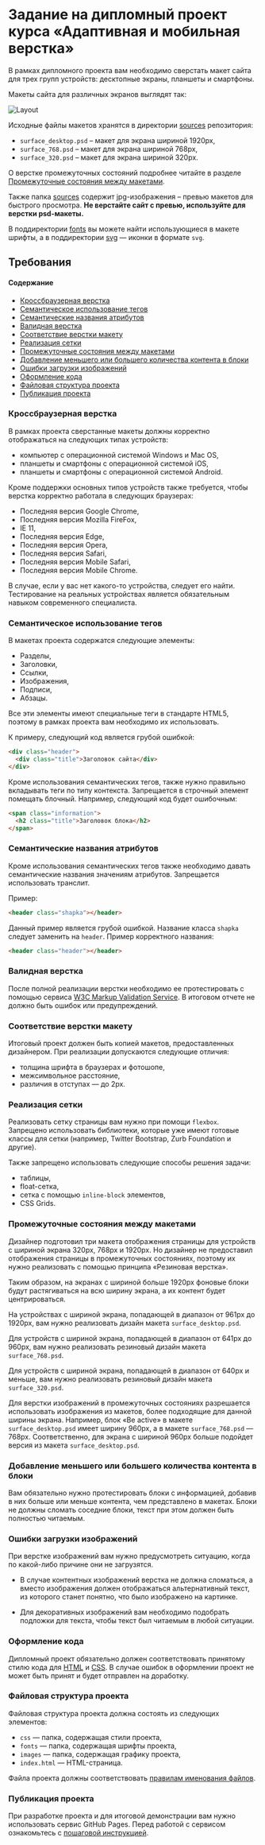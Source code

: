 # Задание на дипломный проект курса «Адаптивная и мобильная верстка»

В рамках дипломного проекта вам необходимо сверстать макет сайта для трех групп устройств: десктопные экраны, планшеты и смартфоны.

Макеты сайта для различных экранов выглядят так:

![Layout](./img/layouts.jpg)

Исходные файлы макетов хранятся в директории [sources](./sources/) репозитория:

- `surface_desktop.psd` – макет для экрана шириной 1920px,
- `surface_768.psd` – макет для экрана шириной 768px,
- `surface_320.psd` – макет для экрана шириной 320px.

О верстке промежуточных состояний подробнее читайте в разделе [Промежуточные состояния между макетами](#Промежуточные-состояния-между-макетами).

Также папка [sources](./sources/) содержит jpg-изображения – превью макетов для быстрого просмотра. **Не верстайте сайт с превью, используйте для верстки psd-макеты.**

В поддиректории [fonts](./sources/fonts/) вы можете найти использующиеся в макете шрифты, а в поддиректории [svg](./sources/svg/) — иконки в формате `svg`.

## Требования

#### Содержание
- [Кроссбраузерная верстка](#Кроссбраузерная-верстка)
- [Семантическое использование тегов](#Семантическое-использование-тегов)
- [Семантические названия атрибутов](#Семантические-названия-атрибутов)
- [Валидная верстка](#Валидная-верстка)
- [Соответствие верстки макету](#Соответствие-верстки-макету)
- [Реализация сетки](#Реализация-сетки)
- [Промежуточные состояния между макетами](#Промежуточные-состояния-между-макетами)
- [Добавление меньшего или большего количества контента в блоки](#Добавление-меньшего-или-большего-количества-контента-в-блоки)
- [Ошибки загрузки изображений](#Ошибки-загрузки-изображений)
- [Оформление кода](#Оформление-кода)
- [Файловая структура проекта](#Файловая-структура-проекта)
- [Публикация проекта](#Публикация-проекта)

### Кроссбраузерная верстка
В рамках проекта сверстанные макеты должны корректно отображаться на следующих типах устройств:
- компьютер с операционной системой Windows и Mac OS,
- планшеты и смартфоны с операционной системой iOS,
- планшеты и смартфоны с операционной системой Android.

Кроме поддержки основных типов устройств также требуется, чтобы верстка корректно работала в следующих браузерах:
- Последняя версия Google Chrome,
- Последняя версия Mozilla FireFox,
- IE 11,
- Последняя версия Edge,
- Последняя версия Opera,
- Последняя версия Safari,
- Последняя версия Mobile Safari,
- Последняя версия Mobile Chrome.

В случае, если у вас нет какого-то устройства, следует его найти. Тестирование на реальных устройствах является обязательным навыком современного специалиста.

### Семантическое использование тегов
В макетах проекта содержатся следующие элементы:
- Разделы,
- Заголовки,
- Ссылки,
- Изображения,
- Подписи,
- Абзацы.

Все эти элементы имеют специальные теги в стандарте HTML5, поэтому в рамках проекта вам необходимо их использовать.

К примеру, следующий код является грубой ошибкой:
```html
<div class="header">
  <div class="title">Заголовок сайта</div>
</div>
```

Кроме использования семантических тегов, также нужно правильно вкладывать теги по типу контекста. Запрещается в строчный элемент помещать блочный. Например, следующий код будет ошибочным:

```html
<span class="information">
  <h2 class="title">Заголовок блока</h2>
</span>
```

### Семантические названия атрибутов
Кроме использования семантических тегов также необходимо давать семантические названия значениям атрибутов. Запрещается использовать транслит. 

Пример:
```html
<header class="shapka"></header>
```
Данный пример является грубой ошибкой. Название класса `shapka` следует заменить на `header`. Пример корректного названия:
```html
<header class="header"></header>
```
### Валидная верстка
После полной реализации верстки необходимо ее протестировать с помощью сервиса [W3C Markup Validation Service](https://validator.w3.org). В итоговом отчете не должно быть ошибок или предупреждений.

### Соответствие верстки макету
Итоговый проект должен быть копией макетов, предоставленных дизайнером. При реализации допускаются следующие отличия:
- толщина шрифта в браузерах и фотошопе,
- межсимвольное расстояние,
- различия в отступах — до 2px.

### Реализация сетки
Реализовать сетку страницы вам нужно при помощи `flexbox`. Запрещено использовать библиотеки, которые уже имеют готовые классы для сетки (например, Twitter Bootstrap, Zurb Foundation и другие).

Также запрещено использовать следующие способы решения задачи:
- таблицы,
- float-сетка,
- сетка с помощью `inline-block` элементов,
- CSS Grids.

### Промежуточные состояния между макетами
Дизайнер подготовил три макета отображения страницы для устройств с шириной экрана 320px, 768px и 1920px. Но дизайнер не предоставил отображения страницы в промежуточных состояниях, поэтому их нужно реализовать с помощью принципа «Резиновая верстка».

Таким образом, на экранах с шириной больше 1920px фоновые блоки будут растягиваться на всю ширину экрана, а их контент будет центрироваться.

На устройствах с шириной экрана, попадающей в диапазон от 961px до 1920px, вам нужно реализовать дизайн макета `surface_desktop.psd`.

Для устройств с шириной экрана, попадающей в диапазон от 641px до 960px, вам нужно реализовать резиновый дизайн макета `surface_768.psd`.

Для устройств с шириной экрана, попадающей в диапазон от 640px и меньше, вам нужно реализовать резиновый дизайн макета `surface_320.psd`.

Для верстки изображений в промежуточных состояниях разрешается использовать изображения из макетов, более подходящие для данной ширины экрана. Например, блок «Be active» в макете `surface_desktop.psd` имеет ширину 960px, а в макете `surface_768.psd` — 768px. Соответственно, для экрана с шириной 960px больше подойдет версия из макета `surface_desktop.psd`.

### Добавление меньшего или большего количества контента в блоки
Вам обязательно нужно протестировать блоки с информацией, добавив в них больше или меньше контента, чем представлено в макетах. Блоки не должны сломать соседние блоки, текст при этом должен быть полностью читаемым.

### Ошибки загрузки изображений
При верстке изображений вам нужно предусмотреть ситуацию, когда по какой-либо причине они не загрузятся.

- В случае контентных изображений верстка не должна сломаться, а вместо изображения должен отображаться альтернативный текст, из которого станет понятно, что было изображено на картинке.

- Для декоративных изображений вам необходимо подобрать подложки для текста, чтобы текст был читаемым в любой ситуации. 

### Оформление кода
Дипломный проект обязательно должен соответствовать принятому стилю кода для [HTML](https://netology-university.bitbucket.io/codestyle/html/) и [CSS](https://netology-university.bitbucket.io/codestyle/css/). В случае ошибок в оформлении проект не может быть принят и будет отправлен на доработку. 

### Файловая структура проекта
Файловая структура проекта должна состоять из следующих элементов:
- `css` — папка, содержащая стили проекта,
- `fonts` — папка, содержащая шрифты проекта,
- `images` — папка, содержащая графику проекта,
- `index.html` — HTML-страница.

Файла проекта должны соответствовать [правилам именования файлов](https://netology-university.bitbucket.io/codestyle/naming/).  

### Публикация проекта

При разработке проекта и для итоговой демонстрации вам нужно использовать сервис GitHub Pages. Перед работой с сервисом ознакомьтесь с [пошаговой инструкцией](https://netology-university.bitbucket.io/guides/github-pages/index.html).